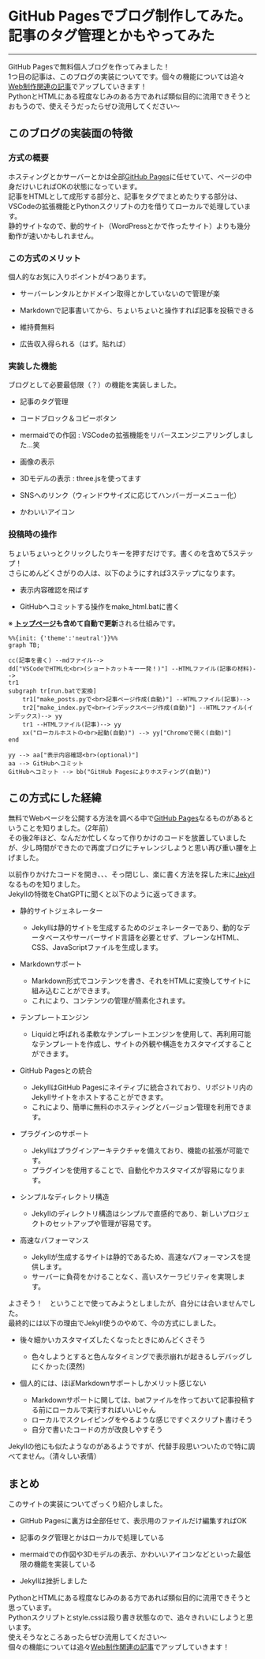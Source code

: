 # GitHub Pagesでブログ制作してみた。記事のタグ管理とかもやってみた
[](::tags::GitHubPages,HTML,CSS,JavaScript,mermaid,three.js,Python,VSCode,Web制作)

---

GitHub Pagesで無料個人ブログを作ってみました！  
1つ目の記事は、このブログの実装についてです。個々の機能については追々[Web制作関連の記事](../#Web制作)でアップしていきます！  
PythonとHTMLにある程度なじみのある方であれば類似目的に流用できそうとおもうので、使えそうだったらぜひ流用してください～  

## このブログの実装面の特徴
### 方式の概要
ホスティングとかサーバーとかは全部[GitHub Pages](https://docs.github.com/ja/pages/getting-started-with-github-pages/about-github-pages)に任せていて、ページの中身だけいじればOKの状態になっています。  
記事をHTMLとして成形する部分と、記事をタグでまとめたりする部分は、VSCodeの拡張機能とPythonスクリプトの力を借りてローカルで処理しています。   
静的サイトなので、動的サイト（WordPressとかで作ったサイト）よりも幾分動作が速いかもしれません。

### この方式のメリット
個人的なお気に入りポイントが4つあります。
- サーバーレンタルとかドメイン取得とかしていないので管理が楽

- Markdownで記事書いてから、ちょいちょいと操作すれば記事を投稿できる
- 維持費無料
- 広告収入得られる（はず。貼れば）

### 実装した機能
ブログとして必要最低限（？）の機能を実装しました。
- 記事のタグ管理

- コードブロック＆コピーボタン
- mermaidでの作図 : VSCodeの拡張機能をリバースエンジニアリングしました...笑
- 画像の表示
- 3Dモデルの表示 : three.jsを使ってます
- SNSへのリンク（ウィンドウサイズに応じてハンバーガーメニュー化）
- かわいいアイコン

### 投稿時の操作
ちょいちょいっとクリックしたりキーを押すだけです。書くのを含めて5ステップ！  
さらにめんどくさがりの人は、以下のようにすれば3ステップになります。
- 表示内容確認を飛ばす

- GitHubへコミットする操作をmake_html.batに書く

※ **[トップページ](../)も含めて自動で更新**される仕組みです。

```mermaid
%%{init: {'theme':'neutral'}}%%
graph TB;

cc(記事を書く) --mdファイル--> 
dd["VSCodeでHTML化<br>(ショートカットキー一発！)"] --HTMLファイル(記事の材料)--> 
tr1
subgraph tr[run.batで変換]
    tr1["make_posts.pyで<br>記事ページ作成(自動)"] --HTMLファイル(記事)--> 
    tr2["make_index.pyで<br>インデックスページ作成(自動)"] --HTMLファイル(インデックス)--> yy
    tr1 --HTMLファイル(記事)--> yy
    xx("ローカルホストの<br>起動(自動)") --> yy["Chromeで開く(自動)"]
end

yy --> aa["表示内容確認<br>(optional)"]
aa --> GitHubへコミット
GitHubへコミット --> bb("GitHub Pagesによりホスティング(自動)")
```

## この方式にした経緯
無料でWebページを公開する方法を調べる中で[GitHub Pages](https://docs.github.com/ja/pages/getting-started-with-github-pages/about-github-pages)なるものがあるということを知りました。（2年前）  
その後2年ほど、なんだか忙しくなって作りかけのコードを放置していましたが、少し時間ができたので再度ブログにチャレンジしようと思い再び重い腰を上げました。  
  
以前作りかけたコードを開き、、、そっ閉じし、楽に書く方法を探した末に[Jekyll](https://jekyllrb-ja.github.io/)なるものを知りました。  
Jekyllの特徴をChatGPTに聞くと以下のように返ってきます。
- 静的サイトジェネレーター
    - Jekyllは静的サイトを生成するためのジェネレーターであり、動的なデータベースやサーバーサイド言語を必要とせず、プレーンなHTML、CSS、JavaScriptファイルを生成します。  

- Markdownサポート
    - Markdown形式でコンテンツを書き、それをHTMLに変換してサイトに組み込むことができます。
    - これにより、コンテンツの管理が簡素化されます。
- テンプレートエンジン
    - Liquidと呼ばれる柔軟なテンプレートエンジンを使用して、再利用可能なテンプレートを作成し、サイトの外観や構造をカスタマイズすることができます。
- GitHub Pagesとの統合
    - JekyllはGitHub Pagesにネイティブに統合されており、リポジトリ内のJekyllサイトをホストすることができます。
    - これにより、簡単に無料のホスティングとバージョン管理を利用できます。
- プラグインのサポート
    - Jekyllはプラグインアーキテクチャを備えており、機能の拡張が可能です。
    - プラグインを使用することで、自動化やカスタマイズが容易になります。
- シンプルなディレクトリ構造
    - Jekyllのディレクトリ構造はシンプルで直感的であり、新しいプロジェクトのセットアップや管理が容易です。
- 高速なパフォーマンス
    - Jekyllが生成するサイトは静的であるため、高速なパフォーマンスを提供します。
    - サーバーに負荷をかけることなく、高いスケーラビリティを実現します。

よさそう！　ということで使ってみようとしましたが、自分には合いませんでした。  
最終的には以下の理由でJekyll使うのやめて、今の方式にしました。  

- 後々細かいカスタマイズしたくなったときにめんどくさそう
    - 色々しようとすると色んなタイミングで表示崩れが起きるしデバッグしにくかった(漠然)

- 個人的には、ほぼMarkdownサポートしかメリット感じない
    - Markdownサポートに関しては、batファイルを作っておいて記事投稿する前にローカルで実行すればいいじゃん
    - ローカルでスクレイピングをやるような感じですぐスクリプト書けそう
    - 自分で書いたコードの方が改良しやすそう

Jekyllの他にも似たようなのがあるようですが、代替手段思いついたので特に調べてません。（清々しい表情）

## まとめ
このサイトの実装についてざっくり紹介しました。

- GitHub Pagesに裏方は全部任せて、表示用のファイルだけ編集すればOK

- 記事のタグ管理とかはローカルで処理している
- mermaidでの作図や3Dモデルの表示、かわいいアイコンなどといった最低限の機能を実装している
- Jekyllは挫折しました

PythonとHTMLにある程度なじみのある方であれば類似目的に流用できそうと思っています。  
Pythonスクリプトとstyle.cssは殴り書き状態なので、追々きれいにしようと思います。  
使えそうなところあったらぜひ流用してください～  
個々の機能については追々[Web制作関連の記事](../#Web制作)でアップしていきます！  
